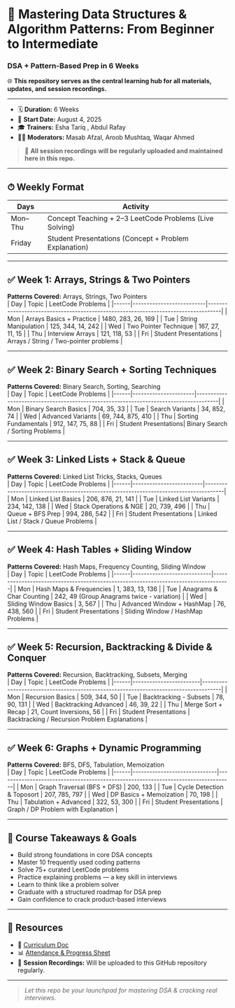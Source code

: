 # 📘 Mastering Data Structures & Algorithm Patterns: From Beginner to Intermediate  
### DSA + Pattern-Based Prep in 6 Weeks

🌐 **This repository serves as the central learning hub for all materials, updates, and session recordings.**  

---

- 🗓 **Duration:** 6 Weeks  
- 📍 **Start Date:** August 4, 2025  
- 🎓 **Trainers:** Esha Tariq , Abdul Rafay
- 🧑‍💻 **Moderators:** Masab Afzal, Aroob Mushtaq, Waqar Ahmed  

> 📼 **All session recordings will be regularly uploaded and maintained here in this repo.**

---

## ⏱ Weekly Format

| Days       | Activity                                                      |
|------------|---------------------------------------------------------------|
| Mon–Thu    | Concept Teaching + 2–3 LeetCode Problems (Live Solving)       |
| Friday     | Student Presentations (Concept + Problem Explanation)         |

---

## ✅ Week 1: Arrays, Strings & Two Pointers  
**Patterns Covered:** Arrays, Strings, Two Pointers  
| Day  | Topic                    | LeetCode Problems                                                                 |
|------|--------------------------|-----------------------------------------------------------------------------------|
| Mon  | Arrays Basics + Practice | 1480, 283, 26, 169                                                                |
| Tue  | String Manipulation      | 125, 344, 14, 242                                                                 |
| Wed  | Two Pointer Technique    | 167, 27, 11, 15                                                                   |
| Thu  | Interview Arrays         | 121, 118, 53                                                                      |
| Fri  | Student Presentations    | Arrays / String / Two-pointer problems                                           |

---

## ✅ Week 2: Binary Search + Sorting Techniques  
**Patterns Covered:** Binary Search, Sorting, Searching  
| Day  | Topic                | LeetCode Problems                                                                   |
|------|----------------------|--------------------------------------------------------------------------------------|
| Mon  | Binary Search Basics | 704, 35, 33                                                                         |
| Tue  | Search Variants      | 34, 852, 74                                                                         |
| Wed  | Advanced Variants    | 69, 744, 875, 410                                                                   |
| Thu  | Sorting Fundamentals | 912, 147, 75, 88                                                                    |
| Fri  | Student Presentations| Binary Search / Sorting Problems                                                    |

---

## ✅ Week 3: Linked Lists + Stack & Queue  
**Patterns Covered:** Linked List Tricks, Stacks, Queues  
| Day  | Topic                   | LeetCode Problems                                                                  |
|------|-------------------------|-------------------------------------------------------------------------------------|
| Mon  | Linked List Basics      | 206, 876, 21, 141                                                                   |
| Tue  | Linked List Variants    | 234, 142, 138                                                                       |
| Wed  | Stack Operations & NGE | 20, 739, 496                                                                        |
| Thu  | Queue + BFS Prep        | 994, 286, 542                                                                       |
| Fri  | Student Presentations   | Linked List / Stack / Queue Problems                                               |

---

## ✅ Week 4: Hash Tables + Sliding Window  
**Patterns Covered:** Hash Maps, Frequency Counting, Sliding Window  
| Day  | Topic                      | LeetCode Problems                                                                 |
|------|----------------------------|------------------------------------------------------------------------------------|
| Mon  | Hash Maps & Frequencies    | 1, 383, 13, 136                                                                    |
| Tue  | Anagrams & Char Counting   | 242, 49 (Group Anagrams twice - variation)                                        |
| Wed  | Sliding Window Basics      | 3, 567                                                                            |
| Thu  | Advanced Window + HashMap  | 76, 438, 560                                                                      |
| Fri  | Student Presentations      | Sliding Window / HashMap Problems                                                 |

---

## ✅ Week 5: Recursion, Backtracking & Divide & Conquer  
**Patterns Covered:** Recursion, Backtracking, Subsets, Merging  
| Day  | Topic                  | LeetCode Problems                                                                  |
|------|------------------------|-------------------------------------------------------------------------------------|
| Mon  | Recursion Basics       | 509, 344, 50                                                                       |
| Tue  | Backtracking - Subsets | 78, 90, 131                                                                         |
| Wed  | Backtracking Advanced  | 46, 39, 22                                                                          |
| Thu  | Merge Sort + Recap     | 21, Count Inversions, 56                                                           |
| Fri  | Student Presentations  | Backtracking / Recursion Problem Explanations                                     |

---

## ✅ Week 6: Graphs + Dynamic Programming  
**Patterns Covered:** BFS, DFS, Tabulation, Memoization  
| Day  | Topic                        | LeetCode Problems                                                                |
|------|------------------------------|-----------------------------------------------------------------------------------|
| Mon  | Graph Traversal (BFS + DFS)  | 200, 133                                                                         |
| Tue  | Cycle Detection & Toposort   | 207, 785, 797                                                                     |
| Wed  | DP Basics + Memoization      | 70, 198                                                                           |
| Thu  | Tabulation + Advanced        | 322, 53, 300                                                                      |
| Fri  | Student Presentations        | Graph / DP Problem with Explanation                                               |

---

## 🎯 Course Takeaways & Goals

- Build strong foundations in core DSA concepts  
- Master 10 frequently used coding patterns  
- Solve 75+ curated LeetCode problems  
- Practice explaining problems — a key skill in interviews  
- Learn to think like a problem solver  
- Graduate with a structured roadmap for DSA prep  
- Gain confidence to crack product-based interviews  

---

## 🔗 Resources

- 📄 [Curriculum Doc](https://docs.google.com/document/d/15gnV5JVyEaBG0CVu_Ala3NIKZPakhPys8TSZWYMWwm0/edit?usp=sharing)  
- 📊 [Attendance & Progress Sheet](https://docs.google.com/spreadsheets/d/1Er20IasZLGDuvm5VYhN4YnVI8yQUyfGiqs3mm5j6RuQ/edit?usp=sharing)  
- 📼 **Session Recordings:** Will be uploaded to this GitHub repository regularly.

---

> _Let this repo be your launchpad for mastering DSA & cracking real interviews._
